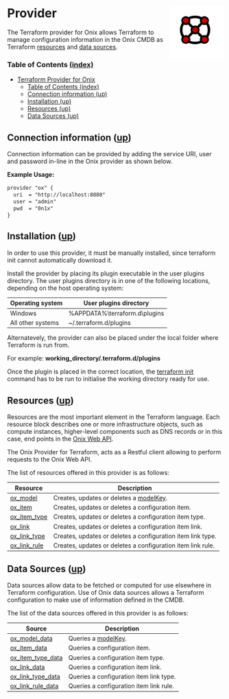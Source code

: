 # Provider <img src="../../../docs/pics/ox.png" width="125" height="125" align="right">

The Terraform provider for Onix allows Terraform to manage configuration information in the Onix CMDB as Terraform [resources](https://www.terraform.io/docs/configuration/resources.html) and [data sources](https://www.terraform.io/docs/configuration/data-sources.html).

<a name="toc"></a>
### Table of Contents [(index)](./../readme.md)

- [Terraform Provider for Onix](#terraform-provider-for-onix)
    - [Table of Contents (index)](#table-of-contents-index)
  - [Connection information (up)](#connection-information-up)
  - [Installation (up)](#installation-up)
  - [Resources (up)](#resources-up)
  - [Data Sources (up)](#data-sources-up)

<a name="connection-information"></a>
## Connection information ([up](#toc))

Connection information can be provided by adding the service URI, user and password in-line in the Onix provider as shown below.

__Example Usage:__

```hcl-terraform
provider "ox" {
  uri  = "http://localhost:8080"
  user = "admin"
  pwd  = "0n1x"
}
```
<a name="installation"></a>
## Installation ([up](#toc))

In order to use this provider, it must be manually installed, since terraform init cannot automatically download it.

Install the provider by placing its plugin executable in the user plugins directory. 
The user plugins directory is in one of the following locations, depending on the host operating system:

|Operating system|	User plugins directory|
|---|---|
|Windows	| %APPDATA%\terraform.d\plugins|
|All other systems|	~/.terraform.d/plugins|

Alternatevely, the provider can also be placed under the local folder where Terraform is run from. 

For example: **working_directory/.terraform.d/plugins**

Once the plugin is placed in the correct location, the [terraform init](https://www.terraform.io/docs/commands/init.html) command has to be run to initialise the working directory ready for use.

<a name="resources"></a>
## Resources ([up](#toc))

Resources are the most important element in the Terraform language. Each resource block describes one or more infrastructure objects, such as compute instances, higher-level components such as DNS records or in this case, end points in the [Onix Web API](../../../docs/wapi.md).

The Onix Provider for Terraform, acts as a Restful client allowing to perform requests to the Onix Web API.

The list of resources offered in this provider is as follows:

| Resource | Description |
|---|---|
| [ox_model](./docs/rs_ox_model.md) | Creates, updates or deletes a [modelKey](../../../models/readme.md). |
| [ox_item](./docs/rs_ox_item.md) | Creates, updates or deletes a configuration item. |
| [ox_item_type](./docs/rs_ox_item_type.md) | Creates, updates or deletes a configuration item type. |
| [ox_link](./docs/rs_ox_link.md) | Creates, updates or deletes a configuration item link. |
| [ox_link_type](./docs/rs_ox_link_type.md) | Creates, updates or deletes a configuration item link type. |
| [ox_link_rule](./docs/rs_ox_link_rule.md) | Creates, updates or deletes a configuration item link rule. |

<a name="data-sources"></a>
## Data Sources ([up](#toc))

Data sources allow data to be fetched or computed for use elsewhere in Terraform configuration. Use of Onix data sources allows a Terraform configuration to make use of information defined in the CMDB.

The list of the data sources offered in this provider is as follows:

| Source | Description |
|---|---|
| [ox_model_data](./docs/rs_ox_model_data.md) | Queries a [modelKey](../../../models/readme.md). |
| [ox_item_data](./docs/rs_ox_item_data.md) | Queries a configuration item. |
| [ox_item_type_data](./docs/rs_ox_item_type_data.md) | Queries a configuration item type. |
| [ox_link_data](./docs/rs_ox_link_data.md) | Queries a configuration item link. |
| [ox_link_type_data](./docs/rs_ox_link_type_data.md) | Queries a configuration item link type. |
| [ox_link_rule_data](./docs/rs_ox_link_rule_data.md) | Queries a configuration item link rule. |

